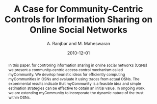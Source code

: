 ---
author: "A. Ranjbar and M. Maheswaran"
title: "A Case for Community-Centric Controls for Information Sharing on Online Social Networks"
journal: "IEEE Globecom 2010 Workshop on Complex and Communication Networks"
location: "Miami, Florida, USA"
date: 2010-12-01
abstract: "In this paper, for controlling information sharing in online social networks (OSNs) we present a community-centric access control mechanism called myCommunity. We develop heuristic ideas for efficiently computing myCommunities in OSNs and evaluate it using traces from actual OSNs. The experimental results indicate that myCommunity is a feasible idea and simple estimation strategies can be effective to obtain an initial value. In ongoing work, we are extending myCommunity to incorporate the dynamic nature of the trust within OSNs."
---